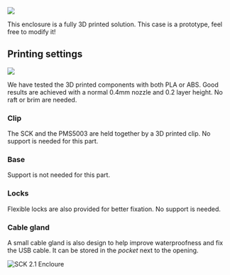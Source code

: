 ![](https://raw.githubusercontent.com/fablabbcn/smartcitizen-enclosures/master/SmartCitizen%20Outdoor%20Cases%20V2.0-2.1/3D%20Printed%20Prototype/case_render.png)

This enclosure is a fully 3D printed solution. This case is a prototype, feel free to modify it!

## Printing settings

![](https://raw.githubusercontent.com/fablabbcn/smartcitizen-enclosures/master/SmartCitizen%20Outdoor%20Cases%20V2.0-2.1/3D%20Printed%20Prototype/printing_base.png)

We have tested the 3D printed components with both PLA or ABS. Good results are achieved with a normal 0.4mm nozzle and 0.2 layer height. No raft or brim are needed.

### Clip

The SCK and the PMS5003 are held together by a 3D printed clip. No support is needed for this part. 

### Base

Support is not needed for this part.

### Locks

Flexible locks are also provided for better fixation. No support is needed. 

### Cable gland

A small cable gland is also design to help improve waterproofness and fix the USB cable. It can be stored in the _pocket_ next to the opening.

<img src="https://live.staticflickr.com/65535/48080247068_3acf857e7b_h.jpg" alt="SCK 2.1 Encloure">